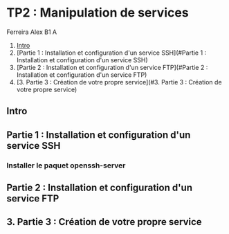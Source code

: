 # TP2 : Manipulation de services

Ferreira Alex B1 A

1. [Intro](#Intro)
2. [Partie 1 : Installation et configuration d'un service SSH](#Partie 1 : Installation et configuration d'un service SSH)
3. [Partie 2 : Installation et configuration d'un service FTP](#Partie 2 : Installation et configuration d'un service FTP)
4. [3. Partie 3 : Création de votre propre service](#3. Partie 3 : Création de votre propre service)


## Intro



## Partie 1 : Installation et configuration d'un service SSH

### Installer le paquet openssh-server


## Partie 2 : Installation et configuration d'un service FTP



## 3. Partie 3 : Création de votre propre service